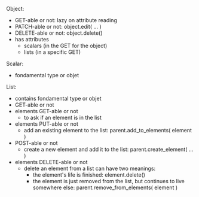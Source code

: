 Object:

  - GET-able or not: lazy on attribute reading
  - PATCH-able or not: object.edit( ... )
  - DELETE-able or not: object.delete()
  - has attributes
    - scalars (in the GET for the object)
    - lists (in a specific GET)

Scalar:

  - fondamental type or objet

List:

  - contains fondamental type or objet
  - GET-able or not
  - elements GET-able or not
    - to ask if an element is in the list
  - elements PUT-able or not
    - add an existing element to the list: parent.add_to_elements( element )
  - POST-able or not
    - create a new element and add it to the list: parent.create_element( ... )
  - elements DELETE-able or not
    - delete an element from a list can have two meanings:
      - the element's life is finished: element.delete()
      - the element is just removed from the list, but continues to live somewhere else: parent.remove_from_elements( element )
